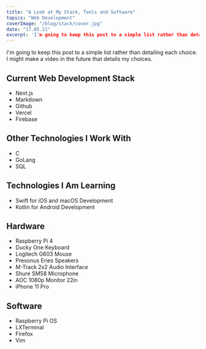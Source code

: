 ```yaml
---
title: "A Look at My Stack, Tools and Software"
topics: "Web Development"
coverImage: "/blog/stack/cover.jpg"
date: "17.05.21"
excerpt: 'I'm going to keep this post to a simple list rather than detailing each choice. I might make a video in the future that details my choices.'
---
```


I'm going to keep this post to a simple list rather than detailing each choice. I might make a video in the future that details my choices.

## Current Web Development Stack

- Next.js
- Markdown
- Github
- Vercel
- Firebase

## Other Technologies I Work With

- C
- GoLang
- SQL

## Technologies I Am Learning

- Swift for iOS and macOS Development
- Kotlin for Android Development

## Hardware

- Raspberry Pi 4
- Ducky One Keyboard
- Logitech G603 Mouse
- Presonus Eries Speakers
- M-Track 2x2 Audio Interface
- Shure SM58 Microphone
- AOC 1080p Monitor 22in
- iPhone 11 Pro

## Software

- Raspberry Pi OS
- LXTerminal
- Firefox
- Vim
